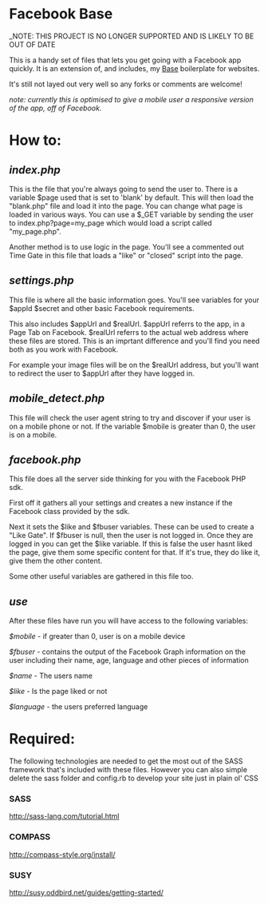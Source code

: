 # Facebook Base

_NOTE: THIS PROJECT IS NO LONGER SUPPORTED AND IS LIKELY TO BE OUT OF DATE

This is a handy set of files that lets you get going with a Facebook app quickly. It is an extension of, and includes, my [Base](https://github.com/davidfitzgibbon/base) boilerplate for websites.

It's still not layed out very well so any forks or comments are welcome!

*note: currently this is optimised to give a mobile user a responsive version of the app, off of Facebook.*



# How to:

## _index.php_

This is the file that you're always going to send the user to. There is a variable $page used that is set to 'blank' by default. This will then load the "blank.php" file and load it into the page. You can change what page is loaded in various ways. You can use a $_GET variable by sending the user to index.php?page=my_page which would load a script called "my_page.php".

Another method is to use logic in the page. You'll see a commented out Time Gate in this file that loads a "like" or "closed" script into the page.

## _settings.php_
This file is where all the basic information goes. You'll see variables for your $appId $secret and other basic Facebook requirements.

This also includes $appUrl and $realUrl. $appUrl referrs to the app, in a Page Tab on Facebook. $realUrl referrs to the actual web address where these files are stored. This is an imprtant difference and you'll find you need both as you work with Facebook.

For example your image files will be on the $realUrl address, but you'll want to redirect the user to $appUrl after they have logged in.

## _mobile_detect.php_

This file will check the user agent string to try and discover if your user is on a mobile phone or not. If the variable $mobile is greater than 0, the user is on a mobile.


## _facebook.php_
This file does all the server side thinking for you with the Facebook PHP sdk.

First off it gathers all your settings and creates a new instance if the Facebook class provided by the sdk.

Next it sets the $like and $fbuser variables. These can be used to create a "Like Gate". If $fbuser is null, then the user is not logged in. Once they are logged in you can get the $like variable. If this is false the user hasnt liked the page, give them some specific content for that. If it's true, they do like it, give them the other content.

Some other useful variables are gathered in this file too.

## _use_

After these files have run you will have access to the following variables:

*$mobile* - if greater than 0, user is on a mobile device

*$fbuser* - contains the output of the Facebook Graph information on the user including their name, age, language and other pieces of information

*$name* - The users name

*$like* - Is the page liked or not

*$language* - the users preferred language


# Required:
The following technologies are needed to get the most out of the SASS framework that's included with these files. However you can also simple delete the sass folder and config.rb to develop your site just in plain ol' CSS

### SASS
http://sass-lang.com/tutorial.html

### COMPASS
http://compass-style.org/install/

### SUSY
http://susy.oddbird.net/guides/getting-started/

